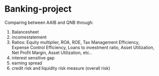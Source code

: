 # Banking-project
Comparing between AAIB and QNB through: 
1) Balancesheet 
2) incomestatement
3) Ratios: Equity multiplier, ROA, ROE, Tax Management  Efficiency, Expense Control Efficiency, Loans to investment ratio, Asset Utilization, Net Profit Margin, Asset Utilization, etc.. 
4) interest sensitive gap
5) earning spread
6) credit risk and liquidity risk measure (overall risk)
